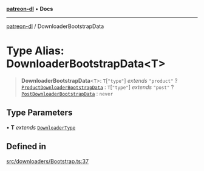 [**patreon-dl**](../README.md) • **Docs**

***

[patreon-dl](../README.md) / DownloaderBootstrapData

# Type Alias: DownloaderBootstrapData\<T\>

> **DownloaderBootstrapData**\<`T`\>: `T`\[`"type"`\] *extends* `"product"` ? [`ProductDownloaderBootstrapData`](../interfaces/ProductDownloaderBootstrapData.md) : `T`\[`"type"`\] *extends* `"post"` ? [`PostDownloaderBootstrapData`](../interfaces/PostDownloaderBootstrapData.md) : `never`

## Type Parameters

• **T** *extends* [`DownloaderType`](DownloaderType.md)

## Defined in

[src/downloaders/Bootstrap.ts:37](https://github.com/patrickkfkan/patreon-dl/blob/7168e7165dfd3021aec234ee0e8458b1a8040c70/src/downloaders/Bootstrap.ts#L37)
